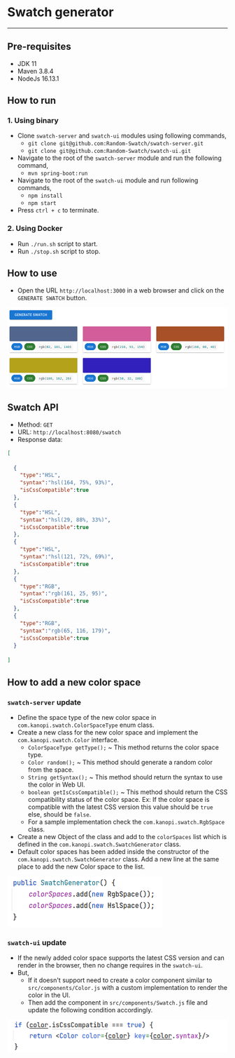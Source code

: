 # Swatch generator

---

## Pre-requisites
* JDK 11
* Maven 3.8.4
* NodeJs 16.13.1

## How to run

### 1. Using binary 

* Clone `swatch-server` and `swatch-ui` modules using following commands,
  * `git clone git@github.com:Random-Swatch/swatch-server.git`
  * `git clone git@github.com:Random-Swatch/swatch-ui.git`
* Navigate to the root of the `swatch-server` module and run the following command,
  * `mvn spring-boot:run`
* Navigate to the root of the `swatch-ui` module and run following commands,
  * `npm install`
  * `npm start`
* Press `ctrl + c` to terminate.

### 2. Using Docker

* Run `./run.sh` script to start.
* Run `./stop.sh` script to stop.

## How to use

* Open the URL `http://localhost:3000` in a web browser and click on the `GENERATE SWATCH` button.

![image info](./resources/screen-1.png)

## Swatch API

* Method: `GET`
* URL: `http://localhost:8080/swatch`
* Response data:
```json
[

  {
    "type":"HSL",
    "syntax":"hsl(164, 75%, 93%)",
    "isCssCompatible":true
  },
  {
    "type":"HSL",
    "syntax":"hsl(29, 88%, 33%)",
    "isCssCompatible":true
  },
  {
    "type":"HSL",
    "syntax":"hsl(121, 72%, 69%)",
    "isCssCompatible":true
  },
  {
    "type":"RGB",
    "syntax":"rgb(161, 25, 95)",
    "isCssCompatible":true
  },
  {
    "type":"RGB",
    "syntax":"rgb(65, 116, 179)",
    "isCssCompatible":true
  }

]
```

## How to add a new color space

### `swatch-server` update
* Define the space type of the new color space in `com.kanopi.swatch.ColorSpaceType` enum class.
* Create a new class for the new color space and implement the `com.kanopi.swatch.Color` interface.
  * `ColorSpaceType getType();` ~ This method returns the color space type.
  * `Color random();` ~ This method should generate a random color from the space.
  * `String getSyntax();` ~ This method should return the syntax to use the color in Web UI.
  * `boolean getIsCssCompatible();` ~ This method should return the CSS compatibility status of the color space. Ex: If the color space is compatible with the latest CSS version this value should be `true` else, should be `false`.
  * For a sample implementation check the `com.kanopi.swatch.RgbSpace` class.
* Create a new Object of the class and add to the `colorSpaces` list which is defined in the `com.kanopi.swatch.SwatchGenerator` class. 
* Default color spaces has been added inside the constructor of the `com.kanopi.swatch.SwatchGenerator` class. Add a new line at the same place to add the new Color space to the list.

![image info](./resources/screen-2.png)

### `swatch-ui` update

* If the newly added color space supports the latest CSS version and can render in the browser, then no change requires in the `swatch-ui`.
* But,
  * If it doesn't support need to create a color component similar to `src/components/Color.js` with a custom implementation to render the color in the UI.
  * Then add the component in `src/components/Swatch.js` file and update the following condition accordingly.
    
![image info](./resources/screen-3.png)